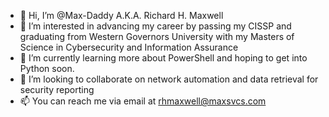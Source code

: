 - 👋 Hi, I’m @Max-Daddy A.K.A. Richard H. Maxwell
- 👀 I’m interested in advancing my career by passing my CISSP and graduating from Western Governors University with my Masters of Science in Cybersecurity and Information Assurance
- 🌱 I’m currently learning more about PowerShell and hoping to get into Python soon.
- 💞️ I’m looking to collaborate on network automation and data retrieval for security reporting
- 📫 You can reach me via email at rhmaxwell@maxsvcs.com

<!---
Max-Daddy/Max-Daddy is a ✨ special ✨ repository because its `README.md` (this file) appears on your GitHub profile.
You can click the Preview link to take a look at your changes.
--->
